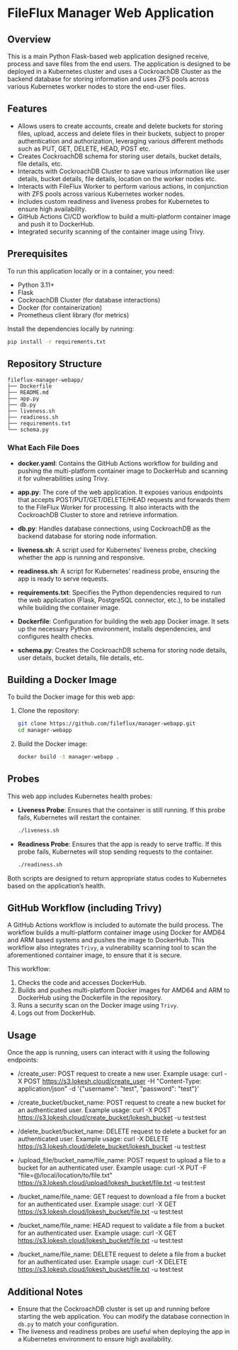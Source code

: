 # FileFlux Manager Web Application

## Overview
This is a main Python Flask-based web application designed receive, process and save files from the end users. The application is designed to be deployed in a Kubernetes cluster and uses a CockroachDB Cluster as the backend database for storing information and uses ZFS pools across various Kubernetes worker nodes to store the end-user files.

## Features
- Allows users to create accounts, create and delete buckets for storing files, upload, access and delete files in their buckets, subject to proper authentication and authorization, leveraging various different methods such as PUT, GET, DELETE, HEAD, POST etc.
- Creates CockroachDB schema for storing user details, bucket details, file details, etc.
- Interacts with CockroachDB Cluster to save various information like user details, bucket details, file details, location on the worker nodes etc.
- Interacts with FileFlux Worker to perform various actions, in conjunction with ZFS pools across various Kubernetes worker nodes.
- Includes custom readiness and liveness probes for Kubernetes to ensure high availability.
- GitHub Actions CI/CD workflow to build a multi-platform container image and push it to DockerHub.
- Integrated security scanning of the container image using Trivy.

## Prerequisites
To run this application locally or in a container, you need:
- Python 3.11+
- Flask
- CockroachDB Cluster (for database interactions)
- Docker (for containerization)
- Prometheus client library (for metrics)

Install the dependencies locally by running:
```bash
pip install -r requirements.txt
```

## Repository Structure

```plaintext
fileflux-manager-webapp/             
├── Dockerfile              
├── README.md               
├── app.py                  
├── db.py                  
├── liveness.sh             
├── readiness.sh            
├── requirements.txt     
└── schema.py   
```

### What Each File Does
- **docker.yaml**: Contains the GitHub Actions workflow for building and pushing the multi-platform container image to DockerHub and scanning it for vulnerabilities using Trivy.

- **app.py**: The core of the web application. It exposes various endpoints that accepts POST/PUT/GET/DELETE/HEAD requests and forwards them to the FileFlux Worker for processing. It also interacts with the CockroachDB Cluster to store and retrieve information.
  
- **db.py**: Handles database connections, using CockroachDB as the backend database for storing node information.

- **liveness.sh**: A script used for Kubernetes' liveness probe, checking whether the app is running and responsive.

- **readiness.sh**: A script for Kubernetes' readiness probe, ensuring the app is ready to serve requests.

- **requirements.txt**: Specifies the Python dependencies required to run the web application (Flask, PostgreSQL connector, etc.), to be installed while building the container image.

- **Dockerfile**: Configuration for building the web app Docker image. It sets up the necessary Python environment, installs dependencies, and configures health checks.

- **schema.py**: Creates the CockroachDB schema for storing node details, user details, bucket details, file details, etc.

## Building a Docker Image

To build the Docker image for this web app:

1. Clone the repository:
   ```bash
   git clone https://github.com/fileflux/manager-webapp.git
   cd manager-webapp
   ```

2. Build the Docker image:
   ```bash
   docker build -t manager-webapp .
   ```

## Probes

This web app includes Kubernetes health probes:

- **Liveness Probe**: Ensures that the container is still running. If this probe fails, Kubernetes will restart the container.
  ```bash
  ./liveness.sh
  ```

- **Readiness Probe**: Ensures that the app is ready to serve traffic. If this probe fails, Kubernetes will stop sending requests to the container.
  ```bash
  ./readiness.sh
  ```

Both scripts are designed to return appropriate status codes to Kubernetes based on the application’s health.

## GitHub Workflow (including Trivy)

A GitHub Actions workflow is included to automate the build process. The workflow builds a multi-platform container image using Docker for AMD64 and ARM based systems and pushes the image to DockerHub. This workflow also integrates `Trivy`, a vulnerability scanning tool to scan the aforementioned container image, to ensure that it is secure.

This workflow:
1. Checks the code and accesses DockerHub.
2. Builds and pushes multi-platform Docker images for AMD64 and ARM to DockerHub using the Dockerfile in the repository.
3. Runs a security scan on the Docker image using `Trivy`.
4. Logs out from DockerHub.

## Usage

Once the app is running, users can interact with it using the following endpoints:
- /create_user: POST request to create a new user. Example usage: curl -X POST https://s3.lokesh.cloud/create_user -H "Content-Type: application/json" -d '{"username": "test", "password": "test"}'

- /create_bucket/bucket_name: POST request to create a new bucket for an authenticated user. Example usage: curl -X POST https://s3.lokesh.cloud/create_bucket/lokesh_bucket -u test:test

- /delete_bucket/bucket_name: DELETE request to delete a bucket for an authenticated user. Example usage: curl -X DELETE https://s3.lokesh.cloud/delete_bucket/lokesh_bucket -u test:test

- /upload_file/bucket_name/file_name: POST request to upload a file to a bucket for an authenticated user. Example usage: curl -X PUT -F "file=@/local/location/to/file.txt" https://s3.lokesh.cloud/upload/lokesh_bucket/file.txt -u test:test

- /bucket_name/file_name: GET request to download a file from a bucket for an authenticated user. Example usage: curl -X GET https://s3.lokesh.cloud/lokesh_bucket/file.txt -u test:test

- /bucket_name/file_name: HEAD request to validate a file from a bucket for an authenticated user. Example usage: curl -X GET https://s3.lokesh.cloud/lokesh_bucket/file.txt -u test:test

- /bucket_name/file_name: DELETE request to delete a file from a bucket for an authenticated user. Example usage: curl -X DELETE https://s3.lokesh.cloud/lokesh_bucket/file.txt -u test:test

## Additional Notes
- Ensure that the CockroachDB cluster is set up and running before starting the web application. You can modify the database connection in `db.py` to match your configuration.
- The liveness and readiness probes are useful when deploying the app in a Kubernetes environment to ensure high availability.
